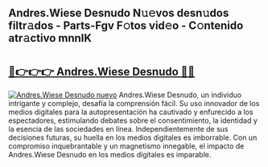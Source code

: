 ## Andres.Wiese Desnudo N𝚞𝚎vos desn𝚞dos filtr𝚊dos - Parts-Fgv F𝚘tos vid𝚎o - C𝚘ntenido atr𝚊ctivo mnnIK

# <h2><a href="http://mb2321.tromn.icu/?c=Andres.Wiese+Desnudo">🔗👉👉👉 Andres.Wiese Desnudo 🔗🔗</a></h2>

[![Andres.Wiese Desnudo nuevo](https://i.imgur.com/pEAQMta.gif)](http://mb2321.tromn.icu/?c=Andres.Wiese+Desnudo)
Andres.Wiese Desnudo, un individuo intrigante y complejo, desafía la comprensión fácil. Su uso innovador de los medios digitales para la autopresentación ha cautivado y enfurecido a los espectadores, estimulando debates sobre el consentimiento, la identidad y la esencia de las sociedades en línea. Independientemente de sus decisiones futuras, su huella en los medios digitales es imborrable. Con un compromiso inquebrantable y un magnetismo innegable, el impacto de Andres.Wiese Desnudo en los medios digitales es imparable.
